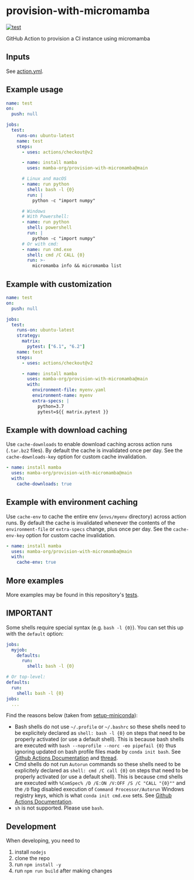 # provision-with-micromamba

[![test](https://github.com/mamba-org/provision-with-micromamba/workflows/test/badge.svg)](https://github.com/mamba-org/provision-with-micromamba/actions?query=workflow%3Atest)

GitHub Action to provision a CI instance using micromamba

## Inputs

See [action.yml](./action.yml).

## Example usage

```yaml
name: test
on:
  push: null

jobs:
  test:
    runs-on: ubuntu-latest
    name: test
    steps:
      - uses: actions/checkout@v2

      - name: install mamba
        uses: mamba-org/provision-with-micromamba@main

      # Linux and macOS
      - name: run python
        shell: bash -l {0}
        run: |
          python -c "import numpy"

      # Windows
      # With Powershell:
      - name: run python
        shell: powershell
        run: |
          python -c "import numpy"
      # Or with cmd:
      - name: run cmd.exe
        shell: cmd /C CALL {0}
        run: >-
          micromamba info && micromamba list
```

## Example with customization

```yaml
name: test
on:
  push: null

jobs:
  test:
    runs-on: ubuntu-latest
    strategy:
      matrix:
        pytest: ["6.1", "6.2"]
    name: test
    steps:
      - uses: actions/checkout@v2

      - name: install mamba
        uses: mamba-org/provision-with-micromamba@main
        with:
          environment-file: myenv.yaml
          environment-name: myenv
          extra-specs: |
            python=3.7
            pytest=${{ matrix.pytest }}
```

## Example with download caching

Use `cache-downloads` to enable download caching across action runs (`.tar.bz2` files).
By default the cache is invalidated once per day. See the `cache-downloads-key` option
for custom cache invalidation.

```yaml
- name: install mamba
  uses: mamba-org/provision-with-micromamba@main
  with:
    cache-downloads: true
```

## Example with environment caching

Use `cache-env` to cache the entire env (`envs/myenv` directory) across action runs.
By default the cache is invalidated whenever the contents of the `environment-file`
or `extra-specs` change, plus once per day. See the `cache-env-key` option for
custom cache invalidation.

```yaml
- name: install mamba
  uses: mamba-org/provision-with-micromamba@main
  with:
    cache-env: true
```

## More examples

More examples may be found in this repository's [tests](.github/workflows).

## IMPORTANT

Some shells require special syntax (e.g. `bash -l {0}`). You can set this up with the `default` option:

```yaml
jobs:
  myjob:
    defaults:
      run:
        shell: bash -l {0}

# Or top-level:
defaults:
  run:
    shell: bash -l {0}
jobs:
  ...
```

Find the reasons below (taken from [setup-miniconda](https://github.com/conda-incubator/setup-miniconda/blob/master/README.md#important)):

- Bash shells do not use `~/.profile` or `~/.bashrc` so these shells need to be
  explicitely declared as `shell: bash -l {0}` on steps that need to be properly
  activated (or use a default shell). This is because bash shells are executed
  with `bash --noprofile --norc -eo pipefail {0}` thus ignoring updated on bash
  profile files made by `conda init bash`. See
  [Github Actions Documentation](https://help.github.com/en/actions/automating-your-workflow-with-github-actions/workflow-syntax-for-github-actions#using-a-specific-shell)
  and
  [thread](https://github.community/t5/GitHub-Actions/How-to-share-shell-profile-between-steps-or-how-to-use-nvm-rvm/td-p/33185).
- Cmd shells do not run `Autorun` commands so these shells need to be
  explicitely declared as `shell: cmd /C call {0}` on steps that need to be
  properly activated (or use a default shell). This is because cmd shells are
  executed with `%ComSpec% /D /E:ON /V:OFF /S /C "CALL "{0}""` and the `/D` flag
  disabled execution of `Command Processor/Autorun` Windows registry keys, which
  is what `conda init cmd.exe` sets. See
  [Github Actions Documentation](https://help.github.com/en/actions/automating-your-workflow-with-github-actions/workflow-syntax-for-github-actions#using-a-specific-shell).
- `sh` is not supported. Please use `bash`.

## Development

When developing, you need to

1. install `nodejs`
2. clone the repo
3. run `npm install -y`
4. run `npm run build` after making changes
